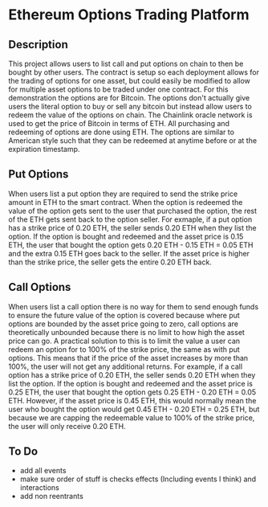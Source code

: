 # Ethereum Options Trading Platform

## Description
This project allows users to list call and put options on chain to then be bought by other users. The contract is setup so each deployment allows for the trading of options for one asset, but could easily be modified to allow for multiple asset options to be traded under one contract. For this demonstration the options are for Bitcoin. The options don't actually give users the literal option to buy or sell any bitcoin but instead allow users to redeem the value of the options on chain. The Chainlink oracle network is used to get the price of Bitcoin in terms of ETH. All purchasing and redeeming of options are done using ETH. The options are similar to American style such that they can be redeemed at anytime before or at the expiration timestamp.

## Put Options
When users list a put option they are required to send the strike price amount in ETH to the smart contract. When the option is redeemed the value of the option gets sent to the user that purchased the option, the rest of the ETH gets sent back to the option seller. For exmaple, if a put option has a strike price of 0.20 ETH, the seller sends 0.20 ETH when they list the option. If the option is bought and redeemed and the asset price is 0.15 ETH, the user that bought the option gets 0.20 ETH - 0.15 ETH = 0.05 ETH and the extra 0.15 ETH goes back to the seller. If the asset price is higher than the strike price, the seller gets the entire 0.20 ETH back.

## Call Options
When users list a call option there is no way for them to send enough funds to ensure the future value of the option is covered because where put options are bounded by the asset price going to zero, call options are theoretically unbounded because there is no limit to how high the asset price can go. A practical solution to this is to limit the value a user can redeem an option for to 100% of the strike price, the same as with put options. This means that if the price of the asset increases by more than 100%, the user will not get any additional returns. For example, if a call option has a strike price of 0.20 ETH, the seller sends 0.20 ETH when they list the option. If the option is bought and redeemed and the asset price is 0.25 ETH, the user that bought the option gets 0.25 ETH - 0.20 ETH = 0.05 ETH. However, if the asset price is 0.45 ETH, this would normally mean the user who bought the option would get 0.45 ETH - 0.20 ETH = 0.25 ETH, but because we are capping the redeemable value to 100% of the strike price, the user will only receive 0.20 ETH.

## To Do
- add all events
- make sure order of stuff is checks effects (Including events I think) and interactions
- add non reentrants
